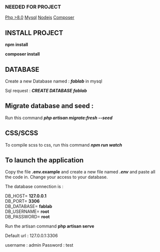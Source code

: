 ### NEEDED FOR PROJECT 

[Php >8.0](https://www.php.net/downloads.php)
[Mysql](https://dev.mysql.com/downloads/installer/)
[Nodejs](https://nodejs.org/en/download)
[Composer](https://getcomposer.org/download/)

## INSTALL PROJECT

**npm install**

**composer install**

## DATABASE

Create a new Database named : ***fablab*** in mysql

Sql request : ***CREATE DATABASE fablab***

## Migrate database and seed :

Run this command ***php artisan migrate:fresh --seed***

## CSS/SCSS

To compile scss to css, run this command ***npm run watch***

## To launch the application

Copy the file **.env.example** and create a new file named ***.env*** and paste all the code in.
Change your access to your database.

The database connection is :

DB_HOST= **127.0.0.1** \
DB_PORT= **3306** \
DB_DATABASE= **fablab** \
DB_USERNAME= **root** \
DB_PASSWORD= **root** 

Run the artisan command **php artisan serve**

Default url : 127.0.0.1:3306

username : admin
Password : test